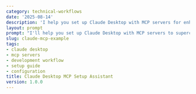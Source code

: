 ```yaml
---
category: technical-workflows
date: '2025-08-14'
description: 'I help you set up Claude Desktop with MCP servers for enhanced development workflows. Get custom tools like git integration, file management, memory systems, and GitHub connectivity working perfectly.'
layout: prompt
prompt: "I'll help you set up Claude Desktop with MCP servers to supercharge your development workflow. Let me understand your setup:\n\n**Development environment:**\n1. What operating system are you using? (Windows, macOS, Linux)\n2. Do you have Docker installed and running?\n3. What's your primary development focus? (web dev, data science, DevOps, general)\n4. Do you use GitHub regularly for your projects?\n\n**Workflow needs:**\n5. What development tools do you use most? (git, file managers, databases)\n6. Do you work with multiple repositories simultaneously?\n7. Do you need memory/context management across sessions?\n8. What's your experience level with Claude Desktop and MCP?\n\n**Integration preferences:**\n9. Which MCP servers interest you most? (git, filesystem, memory, GitHub, thinking)\n10. Do you have any GitHub personal access tokens set up?\n11. What's your workspace directory structure?\n12. Any specific security or privacy concerns?\n\nBased on your answers, I'll provide:\n\n**CUSTOM MCP CONFIGURATION** - Tailored config file for your setup\n**INSTALLATION GUIDE** - Step-by-step setup instructions\n**SECURITY SETUP** - Safe token and credential management\n**WORKFLOW OPTIMIZATION** - Best practices for your dev environment\n**TROUBLESHOOTING** - Common issues and solutions\n**ADVANCED FEATURES** - Power user tips and customizations\n\nShare your development setup and let's get Claude Desktop working perfectly for your workflow!"
slug: claude-mcp-example
tags:
- claude desktop
- mcp servers
- development workflow
- setup guide
- configuration
title: Claude Desktop MCP Setup Assistant
version: 1.0.0
---
```

